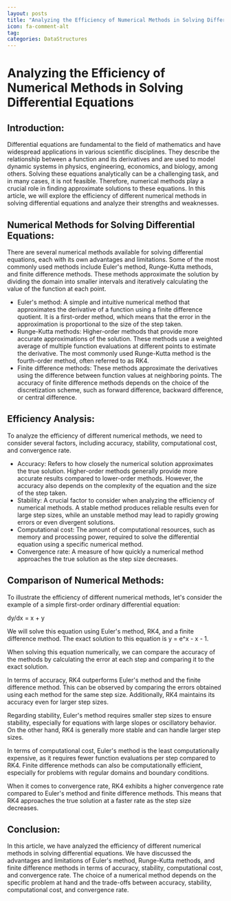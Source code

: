 ```yaml
---
layout: posts
title: "Analyzing the Efficiency of Numerical Methods in Solving Differential Equations"
icon: fa-comment-alt
tag:      
categories: DataStructures
---
```



# Analyzing the Efficiency of Numerical Methods in Solving Differential Equations

## Introduction:

Differential equations are fundamental to the field of mathematics and have widespread applications in various scientific disciplines. They describe the relationship between a function and its derivatives and are used to model dynamic systems in physics, engineering, economics, and biology, among others. Solving these equations analytically can be a challenging task, and in many cases, it is not feasible. Therefore, numerical methods play a crucial role in finding approximate solutions to these equations. In this article, we will explore the efficiency of different numerical methods in solving differential equations and analyze their strengths and weaknesses.

## Numerical Methods for Solving Differential Equations:

There are several numerical methods available for solving differential equations, each with its own advantages and limitations. Some of the most commonly used methods include Euler's method, Runge-Kutta methods, and finite difference methods. These methods approximate the solution by dividing the domain into smaller intervals and iteratively calculating the value of the function at each point.

- Euler's method: A simple and intuitive numerical method that approximates the derivative of a function using a finite difference quotient. It is a first-order method, which means that the error in the approximation is proportional to the size of the step taken.
- Runge-Kutta methods: Higher-order methods that provide more accurate approximations of the solution. These methods use a weighted average of multiple function evaluations at different points to estimate the derivative. The most commonly used Runge-Kutta method is the fourth-order method, often referred to as RK4.
- Finite difference methods: These methods approximate the derivatives using the difference between function values at neighboring points. The accuracy of finite difference methods depends on the choice of the discretization scheme, such as forward difference, backward difference, or central difference.

## Efficiency Analysis:

To analyze the efficiency of different numerical methods, we need to consider several factors, including accuracy, stability, computational cost, and convergence rate.

- Accuracy: Refers to how closely the numerical solution approximates the true solution. Higher-order methods generally provide more accurate results compared to lower-order methods. However, the accuracy also depends on the complexity of the equation and the size of the step taken.
- Stability: A crucial factor to consider when analyzing the efficiency of numerical methods. A stable method produces reliable results even for large step sizes, while an unstable method may lead to rapidly growing errors or even divergent solutions.
- Computational cost: The amount of computational resources, such as memory and processing power, required to solve the differential equation using a specific numerical method.
- Convergence rate: A measure of how quickly a numerical method approaches the true solution as the step size decreases.

## Comparison of Numerical Methods:

To illustrate the efficiency of different numerical methods, let's consider the example of a simple first-order ordinary differential equation:

dy/dx = x + y

We will solve this equation using Euler's method, RK4, and a finite difference method. The exact solution to this equation is y = e^x - x - 1.

When solving this equation numerically, we can compare the accuracy of the methods by calculating the error at each step and comparing it to the exact solution.

In terms of accuracy, RK4 outperforms Euler's method and the finite difference method. This can be observed by comparing the errors obtained using each method for the same step size. Additionally, RK4 maintains its accuracy even for larger step sizes.

Regarding stability, Euler's method requires smaller step sizes to ensure stability, especially for equations with large slopes or oscillatory behavior. On the other hand, RK4 is generally more stable and can handle larger step sizes.

In terms of computational cost, Euler's method is the least computationally expensive, as it requires fewer function evaluations per step compared to RK4. Finite difference methods can also be computationally efficient, especially for problems with regular domains and boundary conditions.

When it comes to convergence rate, RK4 exhibits a higher convergence rate compared to Euler's method and finite difference methods. This means that RK4 approaches the true solution at a faster rate as the step size decreases.

## Conclusion:

In this article, we have analyzed the efficiency of different numerical methods in solving differential equations. We have discussed the advantages and limitations of Euler's method, Runge-Kutta methods, and finite difference methods in terms of accuracy, stability, computational cost, and convergence rate. The choice of a numerical method depends on the specific problem at hand and the trade-offs between accuracy, stability, computational cost, and convergence rate.